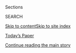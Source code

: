 <div id="app">

<div>

<div class="NYTAppHideMasthead css-1r6wvpq e1suatyy0">

<div class="section css-ui9rw0 e1suatyy2">

<div class="css-eph4ug er09x8g0">

<div class="css-6n7j50">

</div>

<span class="css-1dv1kvn">Sections</span>

<div class="css-10488qs">

<span class="css-1dv1kvn">SEARCH</span>

</div>

[Skip to content](#site-content)[Skip to site
index](#site-index)

</div>

<div class="css-10698na e1huz5gh0">

</div>

</div>

<div id="masthead-bar-one" class="section hasLinks css-15hmgas e1csuq9d3">

<div class="css-uqyvli e1csuq9d0">

</div>

<div class="css-1uqjmks e1csuq9d1">

</div>

<div class="css-9e9ivx">

[](https://myaccount.nytimes3xbfgragh.onion/auth/login?response_type=cookie&client_id=vi)

</div>

<div class="css-1bvtpon e1csuq9d2">

[Today’s Paper](https://www.nytimes3xbfgragh.onion/section/todayspaper)

</div>

</div>

</div>

</div>

<div data-aria-hidden="false">

<div id="site-content" data-role="main">

<div id="top-wrapper" class="css-15p45cc eaca97t0" type="top">

<div id="top-slug" class="css-19x0jxb eaca97t1" hidden="">

Advertisement

</div>

[Continue reading the main
story](#after-top)

<div class="ad top-wrapper" style="text-align:center;height:100%;display:block;min-height:90px">

<div id="top" class="place-ad" data-position="top" data-size-key="top">

</div>

</div>

<div id="after-top">

</div>

</div>

<div id="byline" class="section css-15h4p1b e9abtgs0">

<div class="css-1j21atc e1svk9qx1">

<div class="css-nfcc9b e1svk9qx3">

<div class="css-cnx41t">

![Portrait of Emily
Cochrane](https://static01.graylady3jvrrxbe.onion/images/2018/11/28/multimedia/author-emily-cochrane/author-emily-cochrane-thumbLarge-v3.png)

</div>

<div class="css-vl9dhg e1svk9qx5">

<div class="css-1nrhkj6 e1svk9qx6">

# Emily Cochrane

</div>

## <span></span>

Emily Cochrane is a reporter in the Washington bureau of The New York
Times, covering Congress. She was raised in Miami and graduated from the
University of Florida.

</div>

</div>

</div>

<div>

<div id="mid1-wrapper" class="css-1mn4oms eaca97t0" type="rank">

<div id="mid1-slug" class="css-1tag3rd eaca97t1">

Advertisement

</div>

[Continue reading the main
story](#after-mid1)

<div id="mid1" class="ad mid1-wrapper" style="text-align:center;height:100%;display:block">

</div>

<div id="after-mid1">

</div>

</div>

</div>

<div class="css-185go5a e1o5byef0">

<div class="css-15cbhtu">

  - [Latest](#stream-panel)
  - <span class="css-6n7j50">Search</span>
    <div class="control">
    <div class="label-container css-1dv1kvn">
    Search
    </div>
    <div class="css-wm4t3d">
    **<span id="clear-search-input" class="css-1dv1kvn">Clear this text
    input</span>
    </div>
    </div>
    <span class="css-1iovbfw"></span>

<div id="stream-panel" class="section css-8msx5b e1jz0cab1">

<div class="css-13mho3u">

1.  
    
    <div class="css-1cp3ece">
    
    <div class="css-1l4spti">
    
    [](/2020/08/03/us/politics/congress-jobless-aid-talks-trump.html)
    
    <div class="css-79elbk">
    
    ![](https://static01.graylady3jvrrxbe.onion/images/2020/08/03/us/politics/03dc-virus-stimulus01/03dc-virus-stimulus01-thumbWide.jpg?quality=75&auto=webp&disable=upscale)
    
    </div>
    
    ## With Jobless Aid Expired, Trump Sidelines Himself in Stimulus Talks
    
    As his top advisers met with Democratic leaders to try to hash out a
    compromise, President Trump hurled insults at Democrats and mused
    aloud about short-circuiting the talks and acting on his own.
    
    <div class="css-1nqbnmb ea5icrr0">
    
    By <span class="css-1n7hynb">Maggie Haberman, Emily Cochrane
    <span>and</span> Jim
    Tankersley</span>
    
    </div>
    
    </div>
    
    <div class="css-1lc2l26 e1xfvim33">
    
    </div>
    
    </div>

2.  
    
    <div class="css-1cp3ece">
    
    <div class="css-1l4spti">
    
    [](/2020/08/02/us/politics/coronavirus-jobless-aid.html)
    
    <div class="css-79elbk">
    
    ![](https://static01.graylady3jvrrxbe.onion/images/2020/08/02/us/politics/02dc-cong-pix1/02dc-cong-pix1-thumbWide.jpg?quality=75&auto=webp&disable=upscale)
    
    </div>
    
    ## Relief Package Deal Remains Elusive as Impasse Over Jobless Benefits Persists
    
    Negotiators acknowledged some progress over the weekend, but said
    they remained far apart on a number of issues.
    
    <div class="css-1nqbnmb ea5icrr0">
    
    By <span class="css-1n7hynb">Emily
    Cochrane</span>
    
    </div>
    
    </div>
    
    <div class="css-1lc2l26 e1xfvim33">
    
    </div>
    
    </div>

3.  
    
    <div class="css-1cp3ece">
    
    <div class="css-1l4spti">
    
    [](/2020/08/01/us/politics/trump-suburban-voters-republicans-house.html)
    
    <div class="css-79elbk">
    
    ![](https://static01.graylady3jvrrxbe.onion/images/2020/07/30/us/politics/01dc-repubs1/00dc-repubs1-thumbWide.jpg?quality=75&auto=webp&disable=upscale)
    
    </div>
    
    ## Alienated by Trump, Suburban Voters Sour on G.O.P. in Battle for the House
    
    House Republicans are on the defensive in suburban strongholds as
    voters reject President Trump’s handling of the coronavirus.
    
    <div class="css-1nqbnmb ea5icrr0">
    
    By <span class="css-1n7hynb">Emily Cochrane <span>and</span> Catie
    Edmondson</span>
    
    </div>
    
    </div>
    
    <div class="css-1lc2l26 e1xfvim33">
    
    </div>
    
    </div>

4.  
    
    <div class="css-1cp3ece">
    
    <div class="css-1l4spti">
    
    [](/2020/07/31/us/politics/white-house-congress-relief-plan-jobless-aid.html)
    
    <div class="css-79elbk">
    
    ![](https://static01.graylady3jvrrxbe.onion/images/2020/07/31/us/politics/31dc-virus-cong/merlin_175160493_fd20e84b-c6d8-43b4-8450-d1067875391b-thumbWide.jpg?quality=75&auto=webp&disable=upscale)
    
    </div>
    
    ## White House and Congress Clash on Relief Plan as Jobless Aid Expires
    
    President Trump and Democrats blamed each other for the lapse of
    $600-per-week federal unemployment benefits, risking further
    economic pain and a voter backlash for failing to act.
    
    <div class="css-1nqbnmb ea5icrr0">
    
    By <span class="css-1n7hynb">Emily
    Cochrane</span>
    
    </div>
    
    </div>
    
    <div class="css-1lc2l26 e1xfvim33">
    
    </div>
    
    </div>

5.  
    
    <div class="css-1cp3ece">
    
    <div class="css-1l4spti">
    
    [](/2020/07/30/us/politics/senate-virus-aid.html)
    
    <div class="css-79elbk">
    
    ![](https://static01.graylady3jvrrxbe.onion/images/2020/07/30/us/politics/30dc-virus-cong/merlin_175125483_766e94d2-b4cf-4291-bfa2-ec789bf05792-thumbWide.jpg?quality=75&auto=webp&disable=upscale)
    
    </div>
    
    ## With Jobless Aid Set to Lapse, Lawmakers Fail to Agree on Extension
    
    Senate Republicans forced the chamber to begin moving forward with
    an extension of unemployment benefits that expire on Friday, but
    there was no agreement on a measure to do so.
    
    <div class="css-1nqbnmb ea5icrr0">
    
    By <span class="css-1n7hynb">Emily
    Cochrane</span>
    
    </div>
    
    </div>
    
    <div class="css-1lc2l26 e1xfvim33">
    
    </div>
    
    </div>

6.  
    
    <div class="css-1cp3ece">
    
    <div class="css-1l4spti">
    
    [](/2020/07/29/business/economy/virus-aid-trump.html)
    
    <div class="css-79elbk">
    
    ![](https://static01.graylady3jvrrxbe.onion/images/2020/07/29/us/politics/29dc-virus-cong2/merlin_175079799_6a0adc4a-89d0-434a-81a6-e4696eb8bcca-thumbWide.jpg?quality=75&auto=webp&disable=upscale)
    
    </div>
    
    ## As Trump Undercuts Aid Talks, White House Says Extra Jobless Benefits Will Lapse
    
    President Trump signaled that he was not interested in a broad
    economic recovery package that would have to be negotiated with
    Democrats, saying he preferred a narrower plan.
    
    <div class="css-1nqbnmb ea5icrr0">
    
    By <span class="css-1n7hynb">Emily Cochrane <span>and</span> Jim
    Tankersley</span>
    
    </div>
    
    </div>
    
    <div class="css-1lc2l26 e1xfvim33">
    
    </div>
    
    </div>

7.  
    
    <div class="css-1cp3ece">
    
    <div class="css-1l4spti">
    
    [](/2020/07/28/us/politics/republicans-trump-fbi-building-virus-relief-bill.html)
    
    <div class="css-79elbk">
    
    ![](https://static01.graylady3jvrrxbe.onion/images/2020/07/28/us/politics/28dc-fbibuilding/merlin_170583513_c37ef2fb-df6d-4722-a4e1-fef9da1ffe8f-thumbWide.jpg?quality=75&auto=webp&disable=upscale)
    
    </div>
    
    ## ‘I Just Don’t Get It’: Republicans Balk at Funding F.B.I. Building in Virus Bill
    
    Another chapter in President Trump’s quest to shape the future of
    the J. Edgar Hoover Building seemed over as Republicans distanced
    themselves from the administration’s $1.75 billion demand.
    
    <div class="css-1nqbnmb ea5icrr0">
    
    By <span class="css-1n7hynb">Katie Rogers <span>and</span> Emily
    Cochrane</span>
    
    </div>
    
    </div>
    
    <div class="css-1lc2l26 e1xfvim33">
    
    </div>
    
    </div>

8.  
    
    <div class="css-1cp3ece">
    
    <div class="css-1l4spti">
    
    [](/2020/07/28/business/us-lawmakers-deliberate-over-another-aid-package.html)
    
    <div class="css-79elbk">
    
    ![](https://static01.graylady3jvrrxbe.onion/images/2020/07/28/business/28-markets-brf-washingtonstimulus/28-markets-brf-washingtonstimulus-thumbWide.jpg?quality=75&auto=webp&disable=upscale)
    
    </div>
    
    ## U.S. lawmakers deliberate over another aid package.
    
    <div class="css-1nqbnmb ea5icrr0">
    
    By <span class="css-1n7hynb">Emily Cochrane <span>and</span> Jim
    Tankersley</span>
    
    </div>
    
    </div>
    
    <div class="css-1lc2l26 e1xfvim33">
    
    </div>
    
    </div>

9.  
    
    <div class="css-1cp3ece">
    
    <div class="css-1l4spti">
    
    [](/2020/07/28/us/politics/coronavirus-relief-bills-house-senate.html)
    
    <div class="css-79elbk">
    
    ![](https://static01.graylady3jvrrxbe.onion/images/2020/07/27/us/politics/27dc-virus-explainer-sub/merlin_175014996_2f21e529-b224-4294-91e2-c772debcb1a2-thumbWide.jpg?quality=75&auto=webp&disable=upscale)
    
    </div>
    
    ## Here Are the Differences Between the House and Senate Coronavirus Relief Bills
    
    Lawmakers will have to bridge significant policy gaps to reach an
    election-year agreement on how to best provide relief to businesses
    and families still reeling from the pandemic.
    
    <div class="css-1nqbnmb ea5icrr0">
    
    By <span class="css-1n7hynb">Emily
    Cochrane</span>
    
    </div>
    
    </div>
    
    <div class="css-1lc2l26 e1xfvim33">
    
    </div>
    
    </div>

10. 
    
    <div class="css-1cp3ece">
    
    <div class="css-1l4spti">
    
    [](/2020/07/27/us/politics/republicans-jobless-aid.html)
    
    <div class="css-79elbk">
    
    ![](https://static01.graylady3jvrrxbe.onion/images/2020/07/27/us/politics/27dc-virus-cong-sub/27dc-virus-cong-thumbWide.jpg?quality=75&auto=webp&disable=upscale)
    
    </div>
    
    ## As Republicans Embrace Cut in Jobless Aid, Divisions Weaken Their Leverage
    
    The proposal comes after Republicans struggled to iron out their
    policy differences with the administration and each other. Democrats
    are all but guaranteed to reject the offer.
    
    <div class="css-1nqbnmb ea5icrr0">
    
    By <span class="css-1n7hynb">Emily Cochrane <span>and</span> Jim
    Tankersley</span>
    
    </div>
    
    </div>
    
    <div class="css-1lc2l26 e1xfvim33">
    
    </div>
    
    </div>

<div class="css-13mho3u">

<div class="css-1t62hi8">

<div class="css-1stvaey">

Show
More

<div>

<div style="border:0;clip:rect(0 0 0 0);height:1px;margin:-1px;overflow:hidden;white-space:nowrap;padding:0;width:1px;position:absolute" data-role="log" data-aria-live="assertive">

</div>

<div style="border:0;clip:rect(0 0 0 0);height:1px;margin:-1px;overflow:hidden;white-space:nowrap;padding:0;width:1px;position:absolute" data-role="log" data-aria-live="assertive">

</div>

<div style="border:0;clip:rect(0 0 0 0);height:1px;margin:-1px;overflow:hidden;white-space:nowrap;padding:0;width:1px;position:absolute" data-role="log" data-aria-live="polite">

</div>

<div style="border:0;clip:rect(0 0 0 0);height:1px;margin:-1px;overflow:hidden;white-space:nowrap;padding:0;width:1px;position:absolute" data-role="log" data-aria-live="polite">

</div>

</div>

</div>

</div>

</div>

</div>

<div class="css-g6hk37 supplemental">

<div id="mid2-wrapper" class="css-10wkyv7 eaca97t0" type="lede">

<div id="mid2-slug" class="css-1tag3rd eaca97t1">

Advertisement

</div>

[Continue reading the main
story](#after-mid2)

<div id="mid2" class="ad mid2-wrapper" style="text-align:center;height:100%;display:block;min-height:250px">

</div>

<div id="after-mid2">

</div>

</div>

## Follow Elsewhere

<div class="module-body">

  - [**<span data-aria-hidden="true">ESCochrane</span><span class="css-1dv1kvn">twitter
    page for ESCochrane</span>](https://twitter.com/ESCochrane)

</div>

## Feedback? Questions?

<div class="css-hftqp3">

Include your name, the article headline, and your message.

</div>

Email Author

</div>

</div>

</div>

</div>

</div>

</div>

## Site Index

<div>

</div>

## Site Information Navigation

  - [© <span>2020</span> <span>The New York Times
    Company</span>](https://help.nytimes3xbfgragh.onion/hc/en-us/articles/115014792127-Copyright-notice)

<!-- end list -->

  - [NYTCo](https://www.nytco.com/)
  - [Contact
    Us](https://help.nytimes3xbfgragh.onion/hc/en-us/articles/115015385887-Contact-Us)
  - [Work with us](https://www.nytco.com/careers/)
  - [Advertise](https://nytmediakit.com/)
  - [T Brand Studio](http://www.tbrandstudio.com/)
  - [Your Ad
    Choices](https://www.nytimes3xbfgragh.onion/privacy/cookie-policy#how-do-i-manage-trackers)
  - [Privacy](https://www.nytimes3xbfgragh.onion/privacy)
  - [Terms of
    Service](https://help.nytimes3xbfgragh.onion/hc/en-us/articles/115014893428-Terms-of-service)
  - [Terms of
    Sale](https://help.nytimes3xbfgragh.onion/hc/en-us/articles/115014893968-Terms-of-sale)
  - [Site
    Map](https://spiderbites.nytimes3xbfgragh.onion)
  - [Help](https://help.nytimes3xbfgragh.onion/hc/en-us)
  - [Subscriptions](https://www.nytimes3xbfgragh.onion/subscription?campaignId=37WXW)

</div>

</div>

